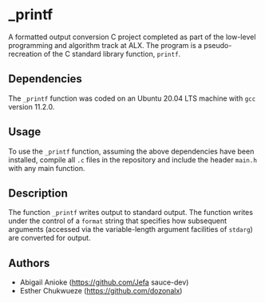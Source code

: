 # _printf

A formatted output conversion C project completed as part of the low-level
programming and algorithm track at ALX. The program is a pseudo-
recreation of the C standard library function, `printf`.

## Dependencies

The `_printf` function was coded on an Ubuntu 20.04 LTS machine with `gcc` version 11.2.0.

## Usage

To use the `_printf` function, assuming the above dependencies have been installed, compile all `.c` files in the repository and include the header `main.h` with any main function.

## Description

The function `_printf` writes output to standard output. The function writes
under the control of a `format` string that specifies how subsequent arguments
(accessed via the variable-length argument facilities of `stdarg`) are
converted for output.

## Authors

* Abigail Anioke (https://github.com/Jefa sauce-dev)
* Esther Chukwueze (https://github.com/dozonalx)

